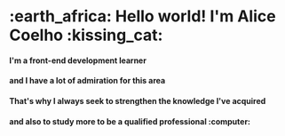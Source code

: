 <h1>:earth_africa: Hello world! I'm Alice Coelho :kissing_cat: </h1>
<h4>I'm a front-end development learner</h4>
<h4> and I have a lot of admiration for this area</h4>
<h4>That's why I always seek to strengthen the knowledge I've acquired</h4>
<h4>and also to study more to be a qualified professional :computer:</h4>






